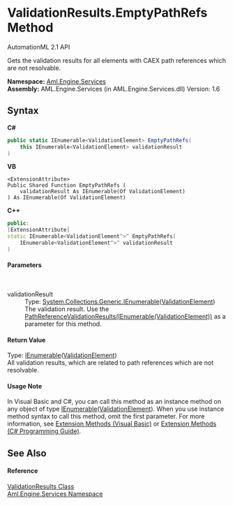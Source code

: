 # ValidationResults.EmptyPathRefs Method 
AutomationML 2.1 API 

Gets the validation results for all elements with CAEX path references which are not resolvable.

**Namespace:**&nbsp;<a href="N_Aml_Engine_Services">Aml.Engine.Services</a><br />**Assembly:**&nbsp;AML.Engine.Services (in AML.Engine.Services.dll) Version: 1.6

## Syntax

**C#**<br />
``` C#
public static IEnumerable<ValidationElement> EmptyPathRefs(
	this IEnumerable<ValidationElement> validationResult
)
```

**VB**<br />
``` VB
<ExtensionAttribute>
Public Shared Function EmptyPathRefs ( 
	validationResult As IEnumerable(Of ValidationElement)
) As IEnumerable(Of ValidationElement)
```

**C++**<br />
``` C++
public:
[ExtensionAttribute]
static IEnumerable<ValidationElement^>^ EmptyPathRefs(
	IEnumerable<ValidationElement^>^ validationResult
)
```


#### Parameters
&nbsp;<dl><dt>validationResult</dt><dd>Type: <a href="https://docs.microsoft.com/dotnet/api/system.collections.generic.ienumerable-1" target="_parent" rel="noopener noreferrer">System.Collections.Generic.IEnumerable</a>(<a href="T_Aml_Engine_Services_ValidationElement">ValidationElement</a>)<br />The validation result. Use the <a href="M_Aml_Engine_Services_ValidationResults_PathReferenceValidationResults">PathReferenceValidationResults(IEnumerable(ValidationElement))</a> as a parameter for this method.</dd></dl>

#### Return Value
Type: <a href="https://docs.microsoft.com/dotnet/api/system.collections.generic.ienumerable-1" target="_parent" rel="noopener noreferrer">IEnumerable</a>(<a href="T_Aml_Engine_Services_ValidationElement">ValidationElement</a>)<br />All validation results, which are related to path references which are not resolvable.

#### Usage Note
In Visual Basic and C#, you can call this method as an instance method on any object of type <a href="https://docs.microsoft.com/dotnet/api/system.collections.generic.ienumerable-1" target="_parent" rel="noopener noreferrer">IEnumerable</a>(<a href="T_Aml_Engine_Services_ValidationElement">ValidationElement</a>). When you use instance method syntax to call this method, omit the first parameter. For more information, see <a href="https://docs.microsoft.com/dotnet/visual-basic/programming-guide/language-features/procedures/extension-methods" target="_blank" rel="noopener noreferrer">Extension Methods (Visual Basic)</a> or <a href="https://docs.microsoft.com/dotnet/csharp/programming-guide/classes-and-structs/extension-methods" target="_blank" rel="noopener noreferrer">Extension Methods (C# Programming Guide)</a>.

## See Also


#### Reference
<a href="T_Aml_Engine_Services_ValidationResults">ValidationResults Class</a><br /><a href="N_Aml_Engine_Services">Aml.Engine.Services Namespace</a><br />